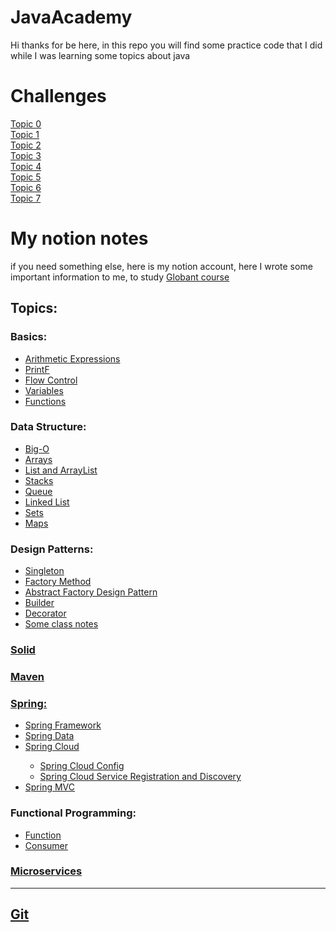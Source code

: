 # JavaAcademy
Hi 
thanks for be here, in this repo you will find some practice code that I did while I was learning some topics about java
# Challenges 

<a href="https://github.com/mtrujillo92/JavaAcademy/tree/main/Topic0"> Topic 0 </a> <br>
<a href="https://github.com/mtrujillo92/JavaAcademy/tree/main/Topic1"> Topic 1 </a> <br>
<a href="https://github.com/mtrujillo92/JavaAcademy/tree/main/Topic2"> Topic 2 </a> <br>
<a href="https://github.com/mtrujillo92/JavaAcademy/tree/main/Topic3"> Topic 3 </a> <br>
<a href="https://github.com/mtrujillo92/JavaAcademy/tree/main/Topic4"> Topic 4 </a> <br>
<a href="https://github.com/mtrujillo92/JavaAcademy/tree/main/Topic5"> Topic 5 </a> <br>
<a href="https://github.com/mtrujillo92/JavaAcademy/tree/main/Topic6"> Topic 6 </a> <br>
<a href="https://github.com/mtrujillo92/JavaAcademy/tree/main/Topic7"> Topic 7 </a> <br>
# My notion notes 

if you need something else, here is my notion account, here I wrote some important information to me, to study
<a href="https://www.notion.so/Java-Globant-Course-314232df06fc45d48476c478bbab95b5"> Globant course </a> <br>
<h2>Topics:</h2> 
<h3>Basics:</h3>
<ul>
      <li><a href="https://www.notion.so/Arithmetic-Expressions-b5773fdd3ddc4c55b677cc0a1caae29b"> Arithmetic Expressions</a></li>
      <li><a href="https://www.notion.so/PrintF-7f68051392e44a63abcc88baf19a9bf4"> PrintF</a></li>
      <li><a href="https://www.notion.so/Control-de-flujo-bc9e5c3a3d7847eb94fe22da93ba4b30"> Flow Control</a></li>
      <li><a href="https://www.notion.so/Variables-f264084921d844d78e082d5e41eadd42"> Variables</a></li>
      <li><a href="https://www.notion.so/Function-funciones-835c4474b9b94498866232a5bf0c3f39"> Functions</a></li>
</ul>
<h3>Data Structure:</h3>
<ul>
      <li><a href="https://www.notion.so/Big-o-b8a39a9c046e450e880a77e0736342c0"> Big-O</a></li>
      <li><a href="https://www.notion.so/Arrays-78bc8fc50c684881977a228b7004fe18"> Arrays</a></li>
      <li><a href="https://www.notion.so/List-and-ArrayList-77ea56c1efaa41c488f322581f2efe8e"> List and ArrayList</a></li>
      <li><a href="https://www.notion.so/Stacks-pila-5df7228985b643c88a13e7813e3af81e"> Stacks</a></li>
      <li><a href="https://www.notion.so/Queue-cola-3f14d0ee506f4a0297d5bd298a01f30b"> Queue</a></li>
      <li><a href="https://www.notion.so/Linked-list-c2b392832733402cb6ef3bb2de43802e"> Linked List</a></li>
      <li><a href="https://www.notion.so/Sets-256f6ebcc87c4fe99e517c39f236b51e"> Sets</a></li>
      <li><a href="https://www.notion.so/Maps-77925bfb014c4526baa1965879742cb6"> Maps</a></li>
</ul>   

<h3>Design Patterns:</h3>
<ul>
      <li><a href="https://www.notion.so/Singleton-b2a49ee2d5bb44b0b9c9066d559fa5c5"> Singleton</a></li>
      <li><a href="https://www.notion.so/Factory-Method-67d9721ac41a48d398e1b4ce7f050a73"> Factory Method</a></li>
      <li><a href="https://www.notion.so/Abstract-Factory-Design-Pattern-e4b30de261fe4cda9801fc45efb18205"> Abstract Factory Design Pattern</a></li>
      <li><a href="https://www.notion.so/Builder-86443b3e5b0a42f0acbc8ad2b257c02c"> Builder</a></li>
      <li><a href="https://www.notion.so/Decorator-1b5ed8276d1d4384a7fe6afd41574853"> Decorator</a></li>
      <li><a href="https://www.notion.so/Globant-class-37bc31e2e7f3479f9f56846189a419a1"> Some class notes</a></li>
</ul> 
  
<h3><a href="https://www.notion.so/SOLID-bb276b45a8fe40eaa9b7c987a7fe1379">Solid</h3>
<h3><a href="https://www.notion.so/Maven-e8f020bc88b64ba1ad12cb5cc4d71244">Maven</h3>

<h3>Spring:</h3>
<ul>
      <li><a href="https://www.notion.so/Spring-Framework-ea5a7e0d9fa74a379b4890789773cb76">Spring Framework</a></li>
      <li><a href="https://www.notion.so/Spring-Data-a530384a3cfc4de3829da0c3c6f7545a">Spring Data</a></li>
      <li><a href="https://www.notion.so/Spring-Cloud-0602c81564594a6ba1cc50cbbf2f5f06">Spring Cloud</a></li>
      <ul>
            <li><a href="https://www.notion.so/Spring-Cloud-Config-ad6d1bbf732541c4ba1c50b3b81b70bc">Spring Cloud Config</a></li>
            <li><a href="https://www.notion.so/Spring-Cloud-Service-Registration-and-Discovery-049f33e0a6934444874a584a7c5bf2f4">Spring Cloud Service Registration and Discovery</a></li>
      </ul>
      <li><a href="https://www.notion.so/Spring-MVC-38d3b3af8e5e4417b9357be6517d33c9">Spring MVC</a></li>
</ul> 
      
<h3>Functional Programming:</h3>
<ul>
      <li><a href="https://www.notion.so/Function-2df46a3a22e2465ea7f486aadae99cb7">Function</a></li>
      <li><a href="https://www.notion.so/Consumer-294a232b642948fdbbba95bd0cf1c2dd">Consumer</a></li>
</ul> 
<h3><a href="https://www.notion.so/Microservicios-362a8f1e51f14a92b5a0973ab7f47d50">Microservices</h3>
<hr>
<h2><a href="https://www.notion.so/Git-59f6278a86174b25af5bb6f2456a53ba"> Git</a></h2>
